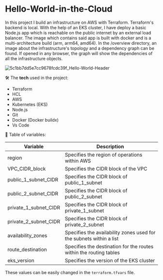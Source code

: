 # Hello-World-in-the-Cloud

In this project I build an infrastructure on AWS with Terraform. Terraform's backend is local. With the help of an EKS cluster, I have deploy a basic Node.js app which is reachable on the public internet by an external load balancer. The image which contains said app is built with docker and is a multi-architecture build (arm, arm64, amd64). In the /overview directory, an image about the infrastructure's topology and a dependency graph can be found. If opened in any browser, the graph will show the dependencies of all the infrastructure objects.

![5c1bb7dd5e7cc9678fcdc39f_Hello-World-Header](https://github.com/BalintGeri/Hello-World-in-the-Cloud/assets/109275872/58b1196a-3a9c-4c49-afa4-03a804869152)

🛠️ The **tech** used in the project:

* Terraform
* HCL
* AWS
* Kubernetes (EKS)
* Node.js
* Git
* Docker (Docker buildx)
* Vs Code

📄 Table of variables:

| Variable | Description |
| --- | --- |
| region | Specifies the region of operations within AWS |
| VPC_CIDR_block | Specifies the CIDR block of the VPC |
| public_1_subnet_CIDR | Specifies the CIDR block of public_1_subnet |
| public_2_subnet_CIDR | Specifies the CIDR block of public_2_subnet |
| private_1_subnet_CIDR | Specifies the CIDR block of private_1_subnet |
| private_2_subnet_CIDR | Specifies the CIDR block of private_2_subnet |
| availability_zones | Specifies the availability zones used for the subnets within a list |
| route_destination | Specifies the destination for the routes within the routing tables |
| eks_version | Specifies the version of the EKS cluster |

These values can be easily changed in the `terraform.tfvars` file.
